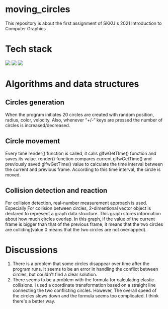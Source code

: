 # moving_circles
This repository is about the first assignment of SKKU's 2021 Introduction to Computer Graphics

# Tech stack
<img src="https://img.shields.io/badge/C-A8B9CC?style=flat&logo=C&logoColor=white"/> <img src="https://img.shields.io/badge/C++-00599C?style=flat&logo=C++&logoColor=white"/> <img src="https://img.shields.io/badge/OpenGL-5586A4?style=flat&logo=OpenGL&logoColor=white"/>

# Algorithms and data structures
## Circles generation
When the program initiates 20 circles are created with random position,
radius, color, velocity. Also, whenever “+/-“ keys are pressed the number
of circles is increased/decreased.
## Circle movement
Every time render() function is called, it calls glfwGetTIme() function and
saves its value. render() function compares current glfwGetTime() and
previously saved glfwGetTime() value to calculate the time interval
between the current and previous frame. According to this time interval,
the circle is moved.
## Collision detection and reaction
For collision detection, real-number measurement approach is used.
Especially For collision between circles, 2-dimentional vector object is
declared to represent a graph data structure. This graph stores
information about how much circles overlap. In this graph, if the value
of the current frame is bigger than that of the previous frame, it means
that the two circles are colliding(value 0 means that the two circles are
not overlapped).

# Discussions
1. There is a problem that some circles disappear over time after the
program runs. It seems to be an error in handling the conflict between
circles, but couldn't find a clear solution.
2. There seems to be a problem with the formula for calculating elastic
collisions. I used a coordinate transformation based on a straight line
connecting the two conflicting circles. However, The overall speed of
the circles slows down and the formula seems too complicated. I think
there's a better way.
